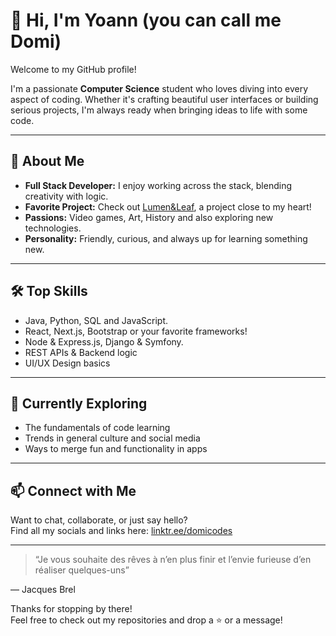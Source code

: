 # 👋 Hi, I'm Yoann (you can call me Domi)

Welcome to my GitHub profile! 

I'm a passionate **Computer Science** student who loves diving into every aspect of coding. Whether it's crafting beautiful user interfaces or building serious projects, I'm always ready when bringing ideas to life with some code.

---

## 🚀 About Me

- **Full Stack Developer:** I enjoy working across the stack, blending creativity with logic.
- **Favorite Project:** Check out [Lumen&Leaf](#), a project close to my heart!
- **Passions:** Video games, Art, History and also exploring new technologies.
- **Personality:** Friendly, curious, and always up for learning something new.

---

## 🛠️ Top Skills

- Java, Python, SQL and JavaScript.
- React, Next.js, Bootstrap or your favorite frameworks!
- Node & Express.js, Django & Symfony.
- REST APIs & Backend logic
- UI/UX Design basics

---

## 🌱 Currently Exploring

- The fundamentals of code learning
- Trends in general culture and social media
- Ways to merge fun and functionality in apps

---

## 📫 Connect with Me

Want to chat, collaborate, or just say hello?  
Find all my socials and links here: [linktr.ee/domicodes](https://linktr.ee/domicodes)

---

> “Je vous souhaite des rêves à n’en plus finir et l’envie furieuse d’en réaliser quelques-uns”

— Jacques Brel

Thanks for stopping by there!  
Feel free to check out my repositories and drop a ⭐ or a message!
